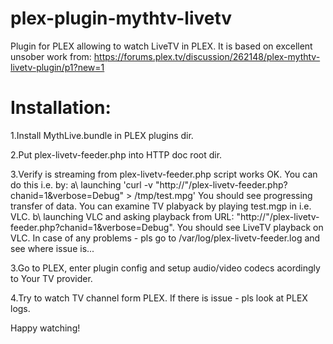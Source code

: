plex-plugin-mythtv-livetv
=========================

Plugin for PLEX allowing to watch LiveTV in PLEX.
It is based on excellent unsober work from:
https://forums.plex.tv/discussion/262148/plex-mythtv-livetv-plugin/p1?new=1

Installation:
============
1.Install MythLive.bundle in PLEX plugins dir.

2.Put plex-livetv-feeder.php into HTTP doc root dir.

3.Verify is streaming from plex-livetv-feeder.php script works OK. You can do this i.e. by:
  a\ launching 'curl -v "http://<web server IP>"/plex-livetv-feeder.php?chanid=1&verbose=Debug" > /tmp/test.mpg'
  You should see progressing transfer of data. You can examine TV plabyack by playing test.mgp in i.e. VLC.
  b\ launching VLC and asking playback from URL: "http://<web server IP>"/plex-livetv-feeder.php?chanid=1&verbose=Debug". 
  You should see LiveTV playback on VLC.
  In case of any problems - pls go to /var/log/plex-livetv-feeder.log and see where issue is...

3.Go to PLEX, enter plugin config and setup audio/video codecs acordingly to Your TV provider.

4.Try to watch TV channel form PLEX. If there is issue - pls look at PLEX logs.

Happy watching!
